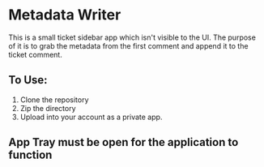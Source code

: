 # Metadata Writer

This is a small ticket sidebar app which isn't visible to the UI. The purpose of it is to grab the metadata from the first comment and append it to the ticket comment. 

## To Use:

1. Clone the repository
2. Zip the directory 
3. Upload into your account as a private app.


##  App Tray must be open for the application to function 